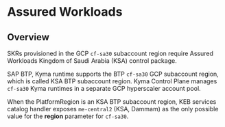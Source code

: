 # Assured Workloads

## Overview

SKRs provisioned in the GCP `cf-sa30` subaccount region require Assured Workloads Kingdom of Saudi Arabia (KSA) control package.

SAP BTP, Kyma runtime supports the BTP `cf-sa30` GCP subaccount region, which is called KSA BTP subaccount region.
Kyma Control Plane manages `cf-sa30` Kyma runtimes in a separate GCP hyperscaler account pool.

When the PlatformRegion is an KSA BTP subaccount region, KEB services catalog handler exposes
`me-central2` (KSA, Dammam) as the only possible value for the **region** parameter for `cf-sa30`.
